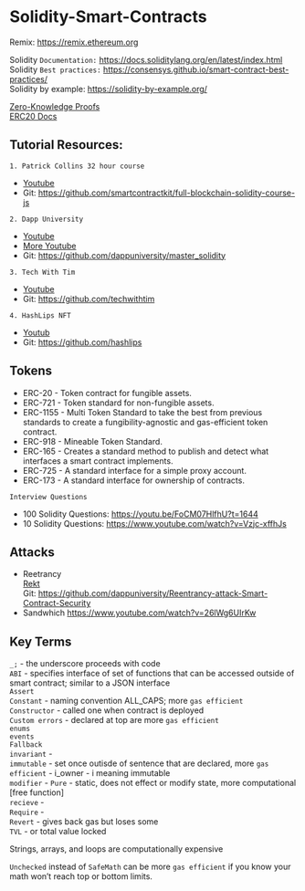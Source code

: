 # Solidity-Smart-Contracts

Remix: https://remix.ethereum.org 

Solidity `Documentation:` https://docs.soliditylang.org/en/latest/index.html   
Solidity `Best practices:` https://consensys.github.io/smart-contract-best-practices/   
Solidity by example: https://solidity-by-example.org/

[Zero-Knowledge Proofs](https://ethereum.org/en/zero-knowledge-proofs/)   
[ERC20 Docs](https://docs.openzeppelin.com/contracts/4.x/)

## Tutorial Resources:

`1. Patrick Collins 32 hour course`   
  - [Youtube](https://www.youtube.com/watch?v=gyMwXuJrbJQ&list=PLQj6KMbjsRt7ft3xEtU8WhkK5-TsxDplY&t=12715s)   
  - Git: https://github.com/smartcontractkit/full-blockchain-solidity-course-js
 
`2. Dapp University`   
  - [Youtube](https://www.youtube.com/watch?v=EhPeHeoKF88&list=PLQj6KMbjsRt7ft3xEtU8WhkK5-TsxDplY&t=5131s)  
  - [More Youtube](https://www.youtube.com/watch?v=eoQJ6nFZOcs)
  - Git: https://github.com/dappuniversity/master_solidity
  
`3. Tech With Tim`   
  - [Youtube](https://www.youtube.com/watch?v=vwBxc8qfei8)     
  - Git: https://github.com/techwithtim
  
`4. HashLips NFT`
  - [Youtub](https://www.youtube.com/@HashLipsNFT)
  - Git: https://github.com/hashlips
  
## Tokens
* ERC-20 - Token contract for fungible assets.
* ERC-721 - Token standard for non-fungible assets.
* ERC-1155 - Multi Token Standard to take the best from previous standards to create a fungibility-agnostic and gas-efficient token contract.
* ERC-918 - Mineable Token Standard.
* ERC-165 - Creates a standard method to publish and detect what interfaces a smart contract implements.
* ERC-725 - A standard interface for a simple proxy account.
* ERC-173 - A standard interface for ownership of contracts.  

`Interview Questions`
- 100 Solidity Questions: https://youtu.be/FoCM07HlfhU?t=1644
- 10 Solidity Questions: https://www.youtube.com/watch?v=Vzjc-xffhJs

## Attacks 
- Reetrancy    
[Rekt](https://duckduckgo.com/?q=rekt.news&ia=web)   
Git: https://github.com/dappuniversity/Reentrancy-attack-Smart-Contract-Security
- Sandwhich https://www.youtube.com/watch?v=26lWg6UIrKw

## Key Terms

`_;` - the underscore proceeds with code   
`ABI` - specifies interface of set of functions that can be accessed outside of smart contract; similar to a JSON interface   
`Assert`   
`Constant` - naming convention ALL_CAPS; more `gas efficient`   
`Constructor` - called one when contract is deployed   
`Custom errors` - declared at top are more `gas efficient`   
`enums`   
`events`   
`Fallback`   
`invariant` -   
`immutable` - set once outisde of sentence that are declared, more `gas efficient` - i_owner - i meaning immutable    
`modifier` -
`Pure` - static, does not effect or modify state, more computational [free function]   
`recieve` -   
`Require` -   
`Revert` - gives back gas but loses some    
`TVL` - or total value locked   

Strings, arrays, and loops are computationally expensive    

`Unchecked` instead of `SafeMath` can be more `gas efficient` if you know your math won’t reach top or bottom limits.  




